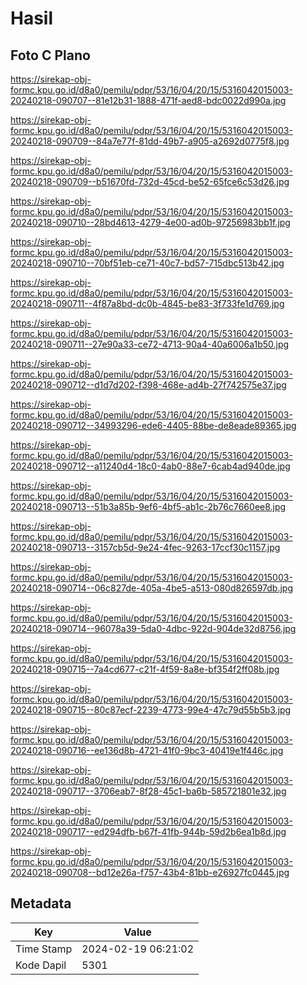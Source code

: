 # Hasil

## Foto C Plano

https://sirekap-obj-formc.kpu.go.id/d8a0/pemilu/pdpr/53/16/04/20/15/5316042015003-20240218-090707--81e12b31-1888-471f-aed8-bdc0022d990a.jpg

https://sirekap-obj-formc.kpu.go.id/d8a0/pemilu/pdpr/53/16/04/20/15/5316042015003-20240218-090709--84a7e77f-81dd-49b7-a905-a2692d0775f8.jpg

https://sirekap-obj-formc.kpu.go.id/d8a0/pemilu/pdpr/53/16/04/20/15/5316042015003-20240218-090709--b51670fd-732d-45cd-be52-65fce6c53d26.jpg

https://sirekap-obj-formc.kpu.go.id/d8a0/pemilu/pdpr/53/16/04/20/15/5316042015003-20240218-090710--28bd4613-4279-4e00-ad0b-97256983bb1f.jpg

https://sirekap-obj-formc.kpu.go.id/d8a0/pemilu/pdpr/53/16/04/20/15/5316042015003-20240218-090710--70bf51eb-ce71-40c7-bd57-715dbc513b42.jpg

https://sirekap-obj-formc.kpu.go.id/d8a0/pemilu/pdpr/53/16/04/20/15/5316042015003-20240218-090711--4f87a8bd-dc0b-4845-be83-3f733fe1d769.jpg

https://sirekap-obj-formc.kpu.go.id/d8a0/pemilu/pdpr/53/16/04/20/15/5316042015003-20240218-090711--27e90a33-ce72-4713-90a4-40a6006a1b50.jpg

https://sirekap-obj-formc.kpu.go.id/d8a0/pemilu/pdpr/53/16/04/20/15/5316042015003-20240218-090712--d1d7d202-f398-468e-ad4b-27f742575e37.jpg

https://sirekap-obj-formc.kpu.go.id/d8a0/pemilu/pdpr/53/16/04/20/15/5316042015003-20240218-090712--34993296-ede6-4405-88be-de8eade89365.jpg

https://sirekap-obj-formc.kpu.go.id/d8a0/pemilu/pdpr/53/16/04/20/15/5316042015003-20240218-090712--a11240d4-18c0-4ab0-88e7-6cab4ad940de.jpg

https://sirekap-obj-formc.kpu.go.id/d8a0/pemilu/pdpr/53/16/04/20/15/5316042015003-20240218-090713--51b3a85b-9ef6-4bf5-ab1c-2b76c7660ee8.jpg

https://sirekap-obj-formc.kpu.go.id/d8a0/pemilu/pdpr/53/16/04/20/15/5316042015003-20240218-090713--3157cb5d-9e24-4fec-9263-17ccf30c1157.jpg

https://sirekap-obj-formc.kpu.go.id/d8a0/pemilu/pdpr/53/16/04/20/15/5316042015003-20240218-090714--06c827de-405a-4be5-a513-080d826597db.jpg

https://sirekap-obj-formc.kpu.go.id/d8a0/pemilu/pdpr/53/16/04/20/15/5316042015003-20240218-090714--96078a39-5da0-4dbc-922d-904de32d8756.jpg

https://sirekap-obj-formc.kpu.go.id/d8a0/pemilu/pdpr/53/16/04/20/15/5316042015003-20240218-090715--7a4cd677-c21f-4f59-8a8e-bf354f2ff08b.jpg

https://sirekap-obj-formc.kpu.go.id/d8a0/pemilu/pdpr/53/16/04/20/15/5316042015003-20240218-090715--80c87ecf-2239-4773-99e4-47c79d55b5b3.jpg

https://sirekap-obj-formc.kpu.go.id/d8a0/pemilu/pdpr/53/16/04/20/15/5316042015003-20240218-090716--ee136d8b-4721-41f0-9bc3-40419e1f446c.jpg

https://sirekap-obj-formc.kpu.go.id/d8a0/pemilu/pdpr/53/16/04/20/15/5316042015003-20240218-090717--3706eab7-8f28-45c1-ba6b-585721801e32.jpg

https://sirekap-obj-formc.kpu.go.id/d8a0/pemilu/pdpr/53/16/04/20/15/5316042015003-20240218-090717--ed294dfb-b67f-41fb-944b-59d2b6ea1b8d.jpg

https://sirekap-obj-formc.kpu.go.id/d8a0/pemilu/pdpr/53/16/04/20/15/5316042015003-20240218-090708--bd12e26a-f757-43b4-81bb-e26927fc0445.jpg


## Metadata

| Key        | Value               |
| ---------- | ------------------- |
| Time Stamp | 2024-02-19 06:21:02 |
| Kode Dapil | 5301                |



